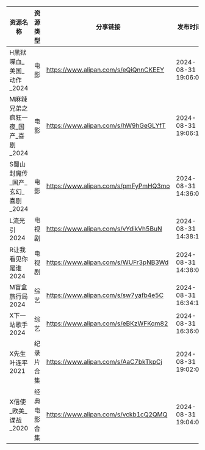 | 资源名称                  | 资源类型   | 分享链接                                 | 发布时间                |
| --------------------- | ------ | ------------------------------------ | ------------------- |
| H黑狱喋血_美国_动作_2024      | 电影     | https://www.alipan.com/s/eQiQnnCKEEY | 2024-08-31 19:06:09 |
| M麻辣兄弟之疯狂一夜_国产_喜剧_2024 | 电影     | https://www.alipan.com/s/hW9hGeGLYfT | 2024-08-31 19:06:11 |
| S蜀山封魔传_国产_玄幻_喜剧_2024  | 电影     | https://www.alipan.com/s/pmFyPmHQ3mo | 2024-08-31 14:36:09 |
| L流光引2024              | 电视剧    | https://www.alipan.com/s/vYdikVh5BuN | 2024-08-31 14:38:11 |
| R让我看见你是谁2024          | 电视剧    | https://www.alipan.com/s/WUFr3pNB3Wd | 2024-08-31 14:38:09 |
| M盲盒旅行局2024            | 综艺     | https://www.alipan.com/s/sw7yafb4e5C | 2024-08-31 16:34:13 |
| X下一站歌手2024            | 综艺     | https://www.alipan.com/s/eBKzWFKqm82 | 2024-08-31 16:36:08 |
| X先生叶连平2021            | 纪录片合集  | https://www.alipan.com/s/AaC7bkTkpCj | 2024-08-31 19:02:08 |
| X信使_欧美_谍战_2020        | 经典电影合集 | https://www.alipan.com/s/vckb1cQ2QMQ | 2024-08-31 19:04:08 |
